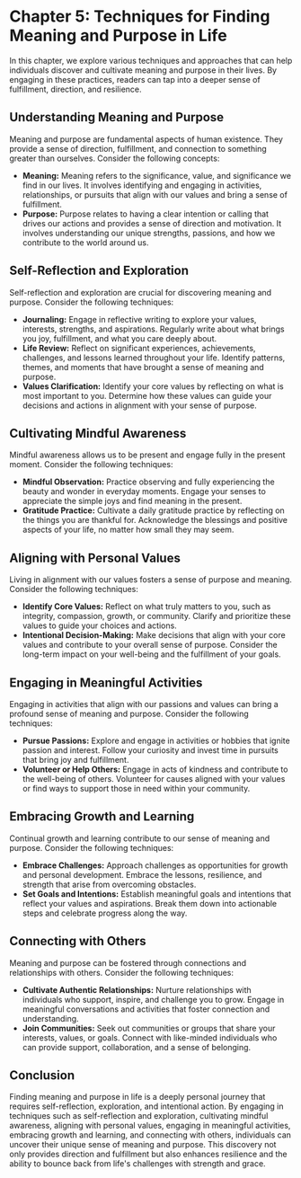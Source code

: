 Chapter 5: Techniques for Finding Meaning and Purpose in Life
=============================================================

In this chapter, we explore various techniques and approaches that can help individuals discover and cultivate meaning and purpose in their lives. By engaging in these practices, readers can tap into a deeper sense of fulfillment, direction, and resilience.

Understanding Meaning and Purpose
---------------------------------

Meaning and purpose are fundamental aspects of human existence. They provide a sense of direction, fulfillment, and connection to something greater than ourselves. Consider the following concepts:

* **Meaning:** Meaning refers to the significance, value, and significance we find in our lives. It involves identifying and engaging in activities, relationships, or pursuits that align with our values and bring a sense of fulfillment.
* **Purpose:** Purpose relates to having a clear intention or calling that drives our actions and provides a sense of direction and motivation. It involves understanding our unique strengths, passions, and how we contribute to the world around us.

Self-Reflection and Exploration
-------------------------------

Self-reflection and exploration are crucial for discovering meaning and purpose. Consider the following techniques:

* **Journaling:** Engage in reflective writing to explore your values, interests, strengths, and aspirations. Regularly write about what brings you joy, fulfillment, and what you care deeply about.
* **Life Review:** Reflect on significant experiences, achievements, challenges, and lessons learned throughout your life. Identify patterns, themes, and moments that have brought a sense of meaning and purpose.
* **Values Clarification:** Identify your core values by reflecting on what is most important to you. Determine how these values can guide your decisions and actions in alignment with your sense of purpose.

Cultivating Mindful Awareness
-----------------------------

Mindful awareness allows us to be present and engage fully in the present moment. Consider the following techniques:

* **Mindful Observation:** Practice observing and fully experiencing the beauty and wonder in everyday moments. Engage your senses to appreciate the simple joys and find meaning in the present.
* **Gratitude Practice:** Cultivate a daily gratitude practice by reflecting on the things you are thankful for. Acknowledge the blessings and positive aspects of your life, no matter how small they may seem.

Aligning with Personal Values
-----------------------------

Living in alignment with our values fosters a sense of purpose and meaning. Consider the following techniques:

* **Identify Core Values:** Reflect on what truly matters to you, such as integrity, compassion, growth, or community. Clarify and prioritize these values to guide your choices and actions.
* **Intentional Decision-Making:** Make decisions that align with your core values and contribute to your overall sense of purpose. Consider the long-term impact on your well-being and the fulfillment of your goals.

Engaging in Meaningful Activities
---------------------------------

Engaging in activities that align with our passions and values can bring a profound sense of meaning and purpose. Consider the following techniques:

* **Pursue Passions:** Explore and engage in activities or hobbies that ignite passion and interest. Follow your curiosity and invest time in pursuits that bring joy and fulfillment.
* **Volunteer or Help Others:** Engage in acts of kindness and contribute to the well-being of others. Volunteer for causes aligned with your values or find ways to support those in need within your community.

Embracing Growth and Learning
-----------------------------

Continual growth and learning contribute to our sense of meaning and purpose. Consider the following techniques:

* **Embrace Challenges:** Approach challenges as opportunities for growth and personal development. Embrace the lessons, resilience, and strength that arise from overcoming obstacles.
* **Set Goals and Intentions:** Establish meaningful goals and intentions that reflect your values and aspirations. Break them down into actionable steps and celebrate progress along the way.

Connecting with Others
----------------------

Meaning and purpose can be fostered through connections and relationships with others. Consider the following techniques:

* **Cultivate Authentic Relationships:** Nurture relationships with individuals who support, inspire, and challenge you to grow. Engage in meaningful conversations and activities that foster connection and understanding.
* **Join Communities:** Seek out communities or groups that share your interests, values, or goals. Connect with like-minded individuals who can provide support, collaboration, and a sense of belonging.

Conclusion
----------

Finding meaning and purpose in life is a deeply personal journey that requires self-reflection, exploration, and intentional action. By engaging in techniques such as self-reflection and exploration, cultivating mindful awareness, aligning with personal values, engaging in meaningful activities, embracing growth and learning, and connecting with others, individuals can uncover their unique sense of meaning and purpose. This discovery not only provides direction and fulfillment but also enhances resilience and the ability to bounce back from life's challenges with strength and grace.
